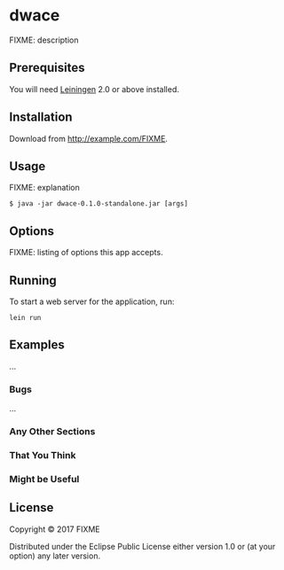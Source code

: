 # dwace

FIXME: description

## Prerequisites

You will need [Leiningen][1] 2.0 or above installed.

[1]: https://github.com/technomancy/leiningen

## Installation

Download from http://example.com/FIXME.

## Usage

FIXME: explanation

    $ java -jar dwace-0.1.0-standalone.jar [args]

## Options

FIXME: listing of options this app accepts.

## Running

To start a web server for the application, run:

    lein run

## Examples

...

### Bugs

...

### Any Other Sections
### That You Think
### Might be Useful

## License

Copyright © 2017 FIXME

Distributed under the Eclipse Public License either version 1.0 or (at
your option) any later version.
